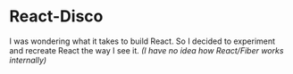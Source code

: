 # React-Disco

I was wondering what it takes to build React. So I decided to experiment and recreate React the way I see it. *(I have no idea how React/Fiber works internally)*
